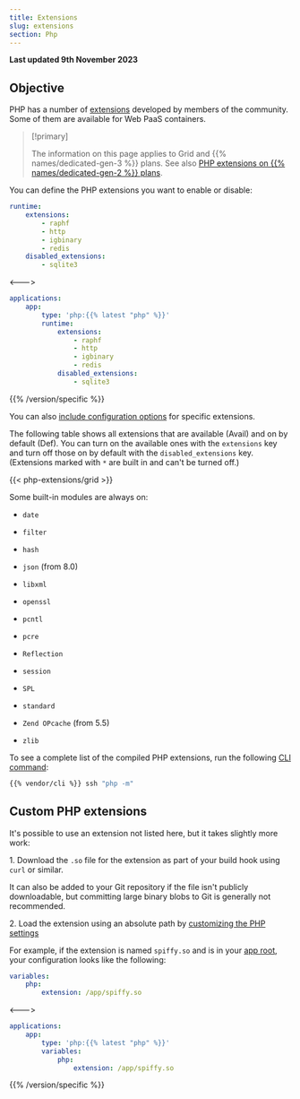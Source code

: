 ```yaml
---
title: Extensions
slug: extensions
section: Php
---
```


**Last updated 9th November 2023**



## Objective  

PHP has a number of [extensions](https://pecl.php.net/) developed by members of the community.
Some of them are available for Web PaaS containers.

> [!primary]  
> 
> The information on this page applies to Grid and {{% names/dedicated-gen-3 %}} plans.
> See also [PHP extensions on {{% names/dedicated-gen-2 %}} plans](../../dedicated-gen-2/overview/grid.md#extensions).
> 
> 

You can define the PHP extensions you want to enable or disable:


```yaml {configFile="app"}
runtime:
    extensions:
        - raphf
        - http
        - igbinary
        - redis
    disabled_extensions:
        - sqlite3
```
<--->
```yaml {configFile="app"}
applications:
    app:
        type: 'php:{{% latest "php" %}}'
        runtime:
            extensions:
                - raphf
                - http
                - igbinary
                - redis
            disabled_extensions:
                - sqlite3
```
{{% /version/specific %}}

You can also [include configuration options](../../create-apps/app-reference.md#extensions) for specific extensions.

The following table shows all extensions that are available (Avail) and on by default (Def).
You can turn on the available ones with the `extensions` key
and turn off those on by default with the `disabled_extensions` key.
(Extensions marked with `*` are built in and can't be turned off.)

{{< php-extensions/grid >}}

Some built-in modules are always on:

- `date`

- `filter`

- `hash`

- `json` (from 8.0)

- `libxml`

- `openssl`

- `pcntl`

- `pcre`

- `Reflection`

- `session`

- `SPL`

- `standard`

- `Zend OPcache` (from 5.5)

- `zlib`


To see a complete list of the compiled PHP extensions, run the following [CLI command](../../administration/administration-cli):

```bash
{{% vendor/cli %}} ssh "php -m"
```

## Custom PHP extensions

It's possible to use an extension not listed here,
but it takes slightly more work:

1\. Download the `.so` file for the extension as part of your build hook using `curl` or similar.

   It can also be added to your Git repository if the file isn't publicly downloadable,
   but committing large binary blobs to Git is generally not recommended.

2\. Load the extension using an absolute path by [customizing the PHP settings](./_index.md#customize-php-settings)

   For example, if the extension is named `spiffy.so` and is in your [app root](../../create-apps/app-reference.md#root-directory),
   your configuration looks like the following:


```yaml {configFile="app"}
variables:
    php:
        extension: /app/spiffy.so
```
<--->
```yaml {configFile="app"}
applications:
    app:
        type: 'php:{{% latest "php" %}}'
        variables:
            php:
                extension: /app/spiffy.so
```
{{% /version/specific %}}
